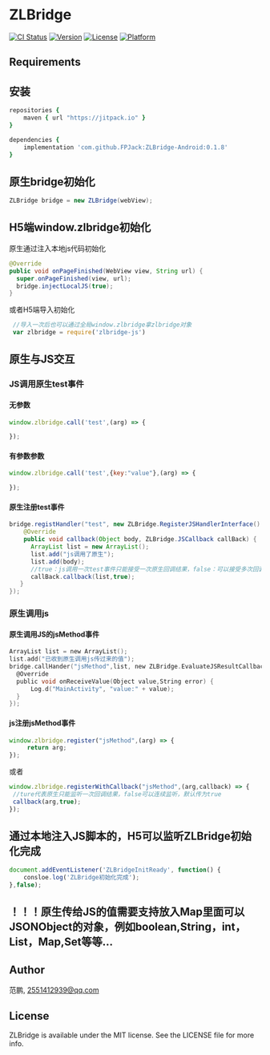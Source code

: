 # ZLBridge

[![CI Status](https://img.shields.io/travis/范鹏/ZLBridge.svg?style=flat)](https://travis-ci.org/范鹏/ZLBridge)
[![Version](https://img.shields.io/cocoapods/v/ZLBridge.svg?style=flat)](https://cocoapods.org/pods/ZLBridge)
[![License](https://img.shields.io/cocoapods/l/ZLBridge.svg?style=flat)](https://cocoapods.org/pods/ZLBridge)
[![Platform](https://img.shields.io/cocoapods/p/ZLBridge.svg?style=flat)](https://cocoapods.org/pods/ZLBridge)


## Requirements

## 安装
```ruby
repositories {
    maven { url "https://jitpack.io" }
}

dependencies {
    implementation 'com.github.FPJack:ZLBridge-Android:0.1.8'
}

```
## 原生bridge初始化
```Java
ZLBridge bridge = new ZLBridge(webView);
```

## H5端window.zlbridge初始化
原生通过注入本地js代码初始化
```Java
@Override
public void onPageFinished(WebView view, String url) {
  super.onPageFinished(view, url);
  bridge.injectLocalJS(true);
}
```
或者H5端导入初始化
```JavaScript
 //导入一次后也可以通过全局window.zlbridge拿zlbridge对象
 var zlbridge = require('zlbridge-js')
```

## 原生与JS交互

### JS调用原生test事件

#### 无参数
```JavaScript
window.zlbridge.call('test',(arg) => {

});
```
#### 有参数参数
```JavaScript
window.zlbridge.call('test',{key:"value"},(arg) => {

});
```
#### 原生注册test事件
```Java
bridge.registHandler("test", new ZLBridge.RegisterJSHandlerInterface() {
    @Override
    public void callback(Object body, ZLBridge.JSCallback callBack) {
      ArrayList list = new ArrayList();
      list.add("js调用了原生");
      list.add(body);
      //true：js调用一次test事件只能接受一次原生回调结果，false：可以接受多次回调结果
      callBack.callback(list,true);
   }
});
```


### 原生调用js

#### 原生调用JS的jsMethod事件
```objective-c
ArrayList list = new ArrayList();
list.add("已收到原生调用js传过来的值");
bridge.callHander("jsMethod",list, new ZLBridge.EvaluateJSResultCallback() {
  @Override
  public void onReceiveValue(Object value,String error) {
      Log.d("MainActivity", "value:" + value);
  }
});
```

#### js注册jsMethod事件
```JavaScript
window.zlbridge.register("jsMethod",(arg) => {
     return arg;
});
 ```
 或者
 ```JavaScript
window.zlbridge.registerWithCallback("jsMethod",(arg,callback) => {
  //ture代表原生只能监听一次回调结果，false可以连续监听，默认传为true
  callback(arg,true);
});
  ```

## 通过本地注入JS脚本的，H5可以监听ZLBridge初始化完成
```JavaScript
document.addEventListener('ZLBridgeInitReady', function() {
    consloe.log('ZLBridge初始化完成');
},false);
  ```
## ！！！原生传给JS的值需要支持放入Map里面可以JSONObject的对象，例如boolean,String，int，List，Map,Set等等...

## Author

范鹏, 2551412939@qq.com



## License

ZLBridge is available under the MIT license. See the LICENSE file for more info.
